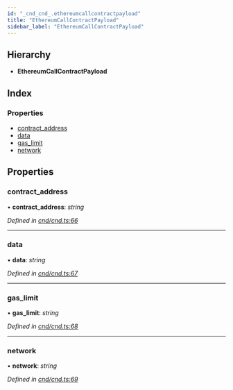 ```yaml
---
id: "_cnd_cnd_.ethereumcallcontractpayload"
title: "EthereumCallContractPayload"
sidebar_label: "EthereumCallContractPayload"
---
```


## Hierarchy

* **EthereumCallContractPayload**

## Index

### Properties

* [contract_address](_cnd_cnd_.ethereumcallcontractpayload.md#contract_address)
* [data](_cnd_cnd_.ethereumcallcontractpayload.md#data)
* [gas_limit](_cnd_cnd_.ethereumcallcontractpayload.md#gas_limit)
* [network](_cnd_cnd_.ethereumcallcontractpayload.md#network)

## Properties

###  contract_address

• **contract_address**: *string*

*Defined in [cnd/cnd.ts:66](https://github.com/comit-network/comit-js-sdk/blob/95ab111/src/cnd/cnd.ts#L66)*

___

###  data

• **data**: *string*

*Defined in [cnd/cnd.ts:67](https://github.com/comit-network/comit-js-sdk/blob/95ab111/src/cnd/cnd.ts#L67)*

___

###  gas_limit

• **gas_limit**: *string*

*Defined in [cnd/cnd.ts:68](https://github.com/comit-network/comit-js-sdk/blob/95ab111/src/cnd/cnd.ts#L68)*

___

###  network

• **network**: *string*

*Defined in [cnd/cnd.ts:69](https://github.com/comit-network/comit-js-sdk/blob/95ab111/src/cnd/cnd.ts#L69)*
